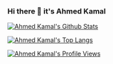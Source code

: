 ### Hi there 👋 it's Ahmed Kamal

[![Ahmed Kamal's Github Stats][GITHUB_STATS]][GITHUB_STATS]

[![Ahmed Kamal's Top Langs][TOP_LANGS]][TOP_LANGS]

[![Ahmed Kamal's Profile Views][PROFILE_VIEWS]][PROFILE_VIEWS]

[GITHUB_STATS]: https://github-readme-stats.vercel.app/api?username=akaahmedkamal&show_icons=true&theme=default&include_all_commits=true
[TOP_LANGS]: https://github-readme-stats.vercel.app/api/top-langs/?username=akaahmedkamal&langs_count=8&hide=HTML,CSS,Vue&layout=compact
[PROFILE_VIEWS]: https://komarev.com/ghpvc/?username=akaahmedkamal
